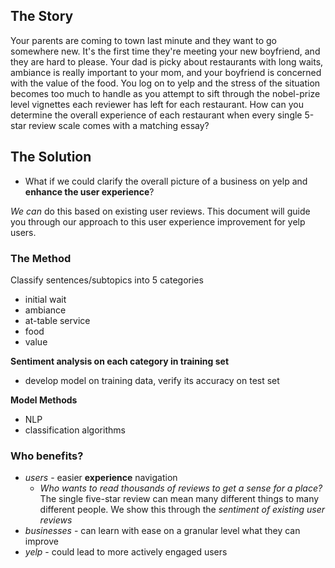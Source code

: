 
## The Story
Your parents are coming to town last minute and they want to go somewhere new. It's the first time they're meeting your new boyfriend, and they are hard to please. Your dad is picky about restaurants with long waits, ambiance is really important to your mom, and your boyfriend is concerned with the value of the food. You log on to yelp and the stress of the situation becomes too much to handle as you attempt to sift through the nobel-prize level vignettes each reviewer has left for each restaurant. How can you determine the overall experience of each restaurant when every single 5-star review scale comes with a matching essay?

## The Solution
  - What if we could clarify the overall picture of a business on yelp and __enhance the user experience__?
  
  _We can_ do this based on existing user reviews. This document will guide you through our approach to this user experience improvement for yelp users.

### The Method
Classify sentences/subtopics into 5 categories

  - initial wait
  - ambiance
  - at-table service
  - food
  - value
  
  __Sentiment analysis on each category in training set__
  
  - develop model on training data, verify its accuracy on test set

 __Model Methods__
  
  - NLP
  - classification algorithms


### Who benefits?
  - _users_ - easier __experience__ navigation
    - _Who wants to read thousands of reviews to get a sense for a place?_ The single five-star review can mean many different things to many different people. We show this through the _sentiment of existing user reviews_
  - _businesses_ - can learn with ease on a granular level what they can improve
  - _yelp_ - could lead to more actively engaged users
